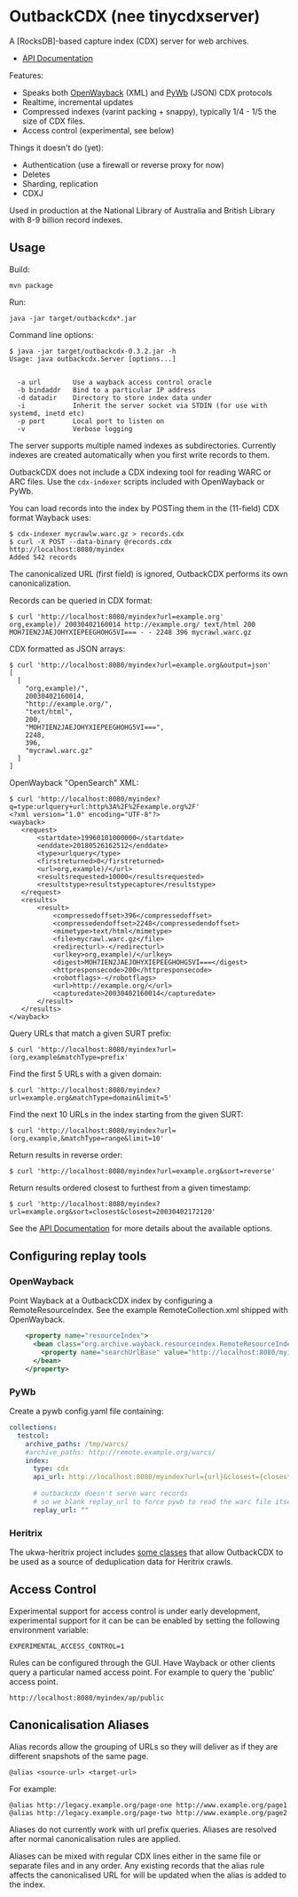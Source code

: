 OutbackCDX (nee tinycdxserver)
==============================

A [RocksDB]-based capture index (CDX) server for web archives.

* [API Documentation](https://nla.github.io/outbackcdx/api.html)

Features:

* Speaks both [OpenWayback](https://github.com/iipc/openwayback/) (XML) and [PyWb](https://github.com/webrecorder/pywb) (JSON) CDX protocols
* Realtime, incremental updates
* Compressed indexes (varint packing + snappy), typically 1/4 - 1/5 the size of CDX files.
* Access control (experimental, see below)

Things it doesn't do (yet):

* Authentication (use a firewall or reverse proxy for now)
* Deletes
* Sharding, replication
* CDXJ

Used in production at the National Library of Australia and British Library with
8-9 billion record indexes.

Usage
-----

Build:

    mvn package

Run:

    java -jar target/outbackcdx*.jar

Command line options:

    $ java -jar target/outbackcdx-0.3.2.jar -h
    Usage: java outbackcdx.Server [options...]
    

      -a url        Use a wayback access control oracle
      -b bindaddr   Bind to a particular IP address
      -d datadir    Directory to store index data under
      -i            Inherit the server socket via STDIN (for use with systemd, inetd etc)
      -p port       Local port to listen on
      -v            Verbose logging

The server supports multiple named indexes as subdirectories.  Currently indexes
are created automatically when you first write records to them.

OutbackCDX does not include a CDX indexing tool for reading WARC or ARC files. Use
the `cdx-indexer` scripts included with OpenWayback or PyWb.

You can load records into the index by POSTing them in the (11-field) CDX format
Wayback uses:

    $ cdx-indexer mycrawlw.warc.gz > records.cdx
    $ curl -X POST --data-binary @records.cdx http://localhost:8080/myindex
    Added 542 records

The canonicalized URL (first field) is ignored, OutbackCDX performs its own
canonicalization.

Records can be queried in CDX format:

    $ curl 'http://localhost:8080/myindex?url=example.org'
    org,example)/ 20030402160014 http://example.org/ text/html 200 MOH7IEN2JAEJOHYXIEPEEGHOHG5VI=== - - 2248 396 mycrawl.warc.gz

CDX formatted as JSON arrays:
    
    $ curl 'http://localhost:8080/myindex?url=example.org&output=json'
    [
      [
        "org,example)/",
        20030402160014,
        "http://example.org/",
        "text/html",
        200,
        "MOH7IEN2JAEJOHYXIEPEEGHOHG5VI===",
        2248,
        396,
        "mycrawl.warc.gz"
      ]
    ]

OpenWayback "OpenSearch" XML:

    $ curl 'http://localhost:8080/myindex?q=type:urlquery+url:http%3A%2F%2Fexample.org%2F'
    <?xml version="1.0" encoding="UTF-8"?>
    <wayback>
       <request>
           <startdate>19960101000000</startdate>
           <enddate>20180526162512</enddate>
           <type>urlquery</type>
           <firstreturned>0</firstreturned>
           <url>org,example)/</url>
           <resultsrequested>10000</resultsrequested>
           <resultstype>resultstypecapture</resultstype>
       </request>
       <results>
           <result>
               <compressedoffset>396</compressedoffset>
               <compressedendoffset>2248</compressedendoffset>
               <mimetype>text/html</mimetype>
               <file>mycrawl.warc.gz</file>
               <redirecturl>-</redirecturl>
               <urlkey>org,example)/</urlkey>
               <digest>MOH7IEN2JAEJOHYXIEPEEGHOHG5VI===</digest>
               <httpresponsecode>200</httpresponsecode>
               <robotflags>-</robotflags>
               <url>http://example.org/</url>
               <capturedate>20030402160014</capturedate>
           </result>
       </results>
    </wayback>

Query URLs that match a given SURT prefix:

    $ curl 'http://localhost:8080/myindex?url=(org,example&matchType=prefix'
    
Find the first 5 URLs with a given domain:

    $ curl 'http://localhost:8080/myindex?url=example.org&matchType=domain&limit=5'

Find the next 10 URLs in the index starting from the given SURT:

    $ curl 'http://localhost:8080/myindex?url=(org,example,&matchType=range&limit=10'

Return results in reverse order:
 
    $ curl 'http://localhost:8080/myindex?url=example.org&sort=reverse'
 
Return results ordered closest to furthest from a given timestamp:

    $ curl 'http://localhost:8080/myindex?url=example.org&sort=closest&closest=20030402172120'

See the [API Documentation](https://nla.github.io/outbackcdx/api.html) for more details
about the available options.
        
Configuring replay tools
------------------------

### OpenWayback

Point Wayback at a OutbackCDX index by configuring a RemoteResourceIndex. See the example RemoteCollection.xml shipped with OpenWayback.

```xml
    <property name="resourceIndex">
      <bean class="org.archive.wayback.resourceindex.RemoteResourceIndex">
        <property name="searchUrlBase" value="http://localhost:8080/myindex" />
      </bean>
    </property>
```

### PyWb

Create a pywb config.yaml file containing:

```yaml
collections:
  testcol:
    archive_paths: /tmp/warcs/
    #archive_paths: http://remote.example.org/warcs/
    index:
      type: cdx
      api_url: http://localhost:8080/myindex?url={url}&closest={closest}&sort=closest
    
      # outbackcdx doesn't serve warc records 
      # so we blank replay_url to force pywb to read the warc file itself
      replay_url: ""
```

### Heritrix

The ukwa-heritrix project includes [some classes](https://github.com/ukwa/ukwa-heritrix/blob/21d31329065f2a6a68186309757a5644af00daec/src/main/java/uk/bl/wap/modules/uriuniqfilters/OutbackCDXRecentlySeenUriUniqFilter.java)
that allow OutbackCDX to be used as a source of deduplication data for Heritrix crawls.

Access Control
--------------

Experimental support for access control is under early development, experimental support for it can be
can be enabled by setting the following environment variable:

    EXPERIMENTAL_ACCESS_CONTROL=1

Rules can be configured through the GUI. Have Wayback or other clients query a particular named access
point. For example to query the 'public' access point.

    http://localhost:8080/myindex/ap/public

Canonicalisation Aliases
------------------------

Alias records allow the grouping of URLs so they will deliver as if they are different snapshots of the same page.

    @alias <source-url> <target-url>
    
For example:

    @alias http://legacy.example.org/page-one http://www.example.org/page1
    @alias http://legacy.example.org/page-two http://www.example.org/page2

Aliases do not currently work with url prefix queries. Aliases are resolved after normal canonicalisation rules
are applied.

Aliases can be mixed with regular CDX lines either in the same file or separate files and in any order. Any existing records that the alias rule affects the canonicalised URL for will be updated when the alias is added to the index.
